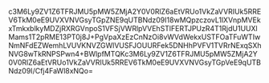 c3M6Ly9ZV1Z6TFRJMU5pMW5ZMjA2Y0V0RlZ6aEtVRUo1VkZaVVRIUk5RREV6TkM0eE9UVXVNVGsyTGpZNE9qUTBNdz09I18wMQpzczovL1lXVnpMVEkxTmkxblkyMDZjRXRGVnpoS1VFSjVWRlpVVEhSTlFERTJPUzR4T1RjdU1UUXlMams1T2pRME13PT0j8J+PgVpaXzEzCnNzOi8vWVdWekxUSTFOaTFuWTIwNmNFdEZWemhLVUVKNVZGWlVUSFJOUURFek5DNHhPVFV1TVRrNExqSXhNVG8wTkRNPSPwn4+BWlpfMTQKc3M6Ly9ZV1Z6TFRJMU5pMW5ZMjA2Y0V0RlZ6aEtVRUo1VkZaVVRIUk5RREV6TkM0eE9UVXVNVGsyTGpVeE9qUTBNdz09I/Cfj4FaWl8xNQo=